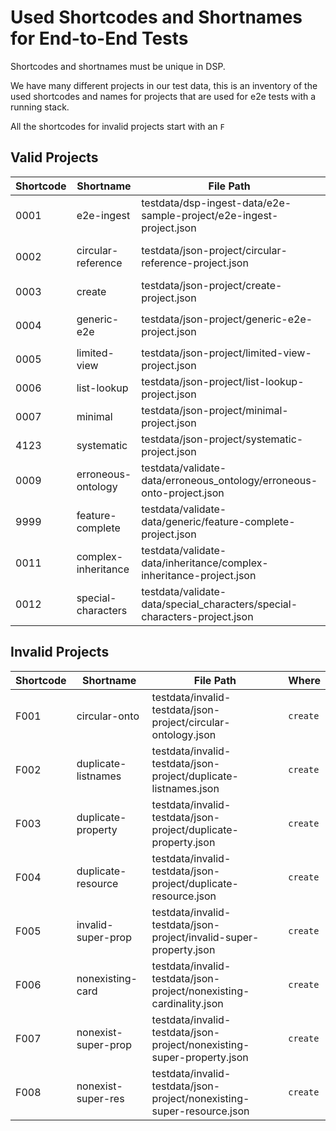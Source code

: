 # Used Shortcodes and Shortnames for End-to-End Tests

Shortcodes and shortnames must be unique in DSP.

We have many different projects in our test data,
this is an inventory of the used shortcodes and names for projects that are used for e2e tests with a running stack.

All the shortcodes for invalid projects start with an `F`

## Valid Projects

| Shortcode | Shortname           | File Path                                                                 | Where                         |
|-----------|---------------------|---------------------------------------------------------------------------|-------------------------------|
| 0001      | e2e-ingest          | testdata/dsp-ingest-data/e2e-sample-project/e2e-ingest-project.json       | `ingest-xmlupload`            |
| 0002      | circular-reference  | testdata/json-project/circular-reference-project.json                     | required for an XML           |
| 0003      | create              | testdata/json-project/create-project.json                                 | `create`                      |
| 0004      | generic-e2e         | testdata/json-project/generic-e2e-project.json                            | `create`, `get`, `xmlupload`  |
| 0005      | limited-view        | testdata/json-project/limited-view-project.json                           | NEVER!                        |
| 0006      | list-lookup         | testdata/json-project/list-lookup-project.json                            | `xmllib` integration          |
| 0007      | minimal             | testdata/json-project/minimal-project.json                                | `create`                      |
| 4123      | systematic          | testdata/json-project/systematic-project.json                             | `create`, `xmlupload`         |
| 0009      | erroneous-ontology  | testdata/validate-data/erroneous_ontology/erroneous-onto-project.json     | `validate-data `              |
| 9999      | feature-complete    | testdata/validate-data/generic/feature-complete-project.json              | `validate-data `, `xmlupload` |
| 0011      | complex-inheritance | testdata/validate-data/inheritance/complex-inheritance-project.json       | `validate-data `              |
| 0012      | special-characters  | testdata/validate-data/special_characters/special-characters-project.json | `validate-data `              |

## Invalid Projects

| Shortcode | Shortname           | File Path                                                              | Where    |
|-----------|---------------------|------------------------------------------------------------------------|----------|
| F001      | circular-onto       | testdata/invalid-testdata/json-project/circular-ontology.json          | `create` |
| F002      | duplicate-listnames | testdata/invalid-testdata/json-project/duplicate-listnames.json        | `create` |
| F003      | duplicate-property  | testdata/invalid-testdata/json-project/duplicate-property.json         | `create` |
| F004      | duplicate-resource  | testdata/invalid-testdata/json-project/duplicate-resource.json         | `create` |
| F005      | invalid-super-prop  | testdata/invalid-testdata/json-project/invalid-super-property.json     | `create` |
| F006      | nonexisting-card    | testdata/invalid-testdata/json-project/nonexisting-cardinality.json    | `create` |
| F007      | nonexist-super-prop | testdata/invalid-testdata/json-project/nonexisting-super-property.json | `create` |
| F008      | nonexist-super-res  | testdata/invalid-testdata/json-project/nonexisting-super-resource.json | `create` |
